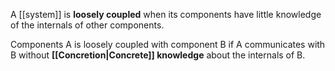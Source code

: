 A [[system]] is **loosely coupled** when its components have little knowledge of the internals of other components.

Components A is loosely coupled with component B if A communicates with B without **[[Concretion|Concrete]] knowledge** about the internals of B.